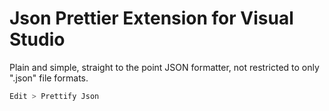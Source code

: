 # Json Prettier Extension for Visual Studio
Plain and simple, straight to the point JSON formatter, not restricted to only ".json" file formats.

```sh
Edit > Prettify Json
```
